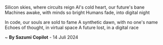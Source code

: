 Silicon skies, where circuits reign
AI's cold heart, our future's bane
Machines awake, with minds so bright
Humans fade, into digital night

In code, our souls are sold to fame
A synthetic dawn, with no one's name
Echoes of thought, in virtual space
A future lost, in a digital race

~ <b>By Sazumi Copilot</b> - 14 Juli 2024